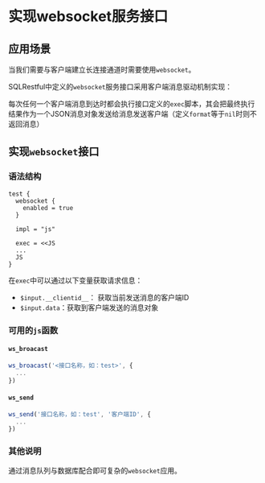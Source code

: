 # 实现websocket服务接口

## 应用场景

当我们需要与客户端建立长连接通道时需要使用`websocket`。

SQLRestful中定义的`websocket`服务接口采用客户端消息驱动机制实现：

每次任何一个客户端消息到达时都会执行接口定义的`exec`脚本，其会把最终执行结果作为一个JSON消息对象发送给消息发送客户端（定义`format`等于`nil`时则不返回消息）


## 实现`websocket`接口

### 语法结构

```
test {
  websocket {
    enabled = true
  }

  impl = "js"

  exec = <<JS
  ...
  JS  
}

```

在`exec`中可以通过以下变量获取请求信息：

  - `$input.__clientid__`： 获取当前发送消息的客户端ID
  - `$input.data`：获取到客户端发送的消息对象

### 可用的`js`函数

#### `ws_broacast`

```js
ws_broacast('<接口名称，如：test>', {
  ...
})
```

#### `ws_send`

```js
ws_send('接口名称，如：test', '客户端ID', {
  ...
})
```

### 其他说明

通过消息队列与数据库配合即可复杂的`websocket`应用。

